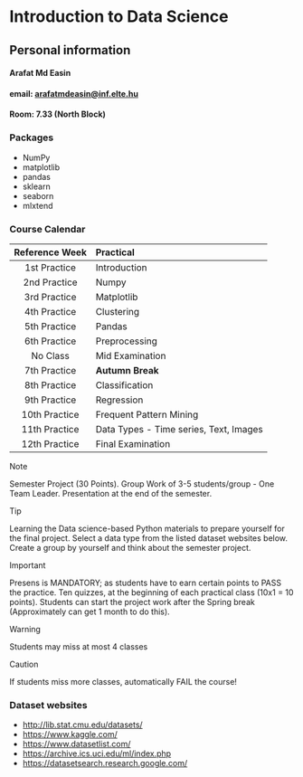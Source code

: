 # Introduction to Data Science

## Personal information

#### Arafat Md Easin
#### email: arafatmdeasin@inf.elte.hu
#### Room: 7.33 (North Block)

### Packages 
* NumPy
* matplotlib
* pandas 
* sklearn
* seaborn
* mlxtend

### Course Calendar

| Reference Week | Practical |
| :-: | :- | 
| 1st Practice | Introduction |
| 2nd Practice | Numpy |
| 3rd Practice | Matplotlib |
| 4th Practice | Clustering |
| 5th Practice | Pandas |
| 6th Practice | Preprocessing |
| No Class | Mid Examination |
| 7th Practice | **Autumn Break** |
| 8th Practice | Classification |
| 9th Practice | Regression |
| 10th Practice | Frequent Pattern Mining |
| 11th Practice | Data Types - Time series, Text, Images |
| 12th Practice | Final Examination |

> [!NOTE]
> Semester Project (30 Points).
> Group Work of 3-5 students/group - One Team Leader.
> Presentation at the end of the semester. 

> [!TIP]
> Learning the Data science-based Python materials to prepare yourself for the final project.
> Select a data type from the listed dataset websites below.
> Create a group by yourself and think about the semester project. 

> [!IMPORTANT]
> Presens is MANDATORY; as students have to earn certain points to PASS the practice.
> Ten quizzes, at the beginning of each practical class (10x1 = 10 points).
> Students can start the project work after the Spring break (Approximately can get 1 month to do this). 

> [!WARNING]
> Students may miss at most 4 classes

> [!CAUTION]
> If students miss more classes, automatically FAIL the course! 

### Dataset websites
* http://lib.stat.cmu.edu/datasets/
* https://www.kaggle.com/
* https://www.datasetlist.com/
* https://archive.ics.uci.edu/ml/index.php
* https://datasetsearch.research.google.com/

